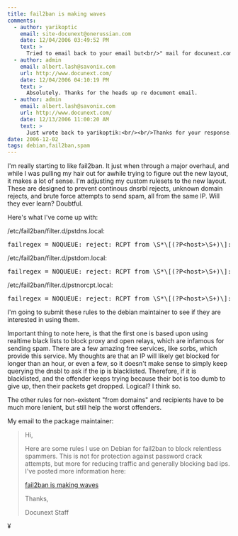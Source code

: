 ```yaml
---
title: fail2ban is making waves
comments:
  - author: yarikoptic
    email: site-docunext@onerussian.com
    date: 12/04/2006 03:49:52 PM
    text: >
      Tried to email back to your email but<br/>" mail for docunext.com loops back to myself"<br/>My reply was<br/><br/>actually we have already some similar rules<br/>in postfix.conf.<br/>Could you please describe a bit more on when a given error code is reported, and may be if there is sense to merge them all into 1 filter?
  - author: admin
    email: albert.lash@savonix.com
    url: http://www.docunext.com/
    date: 12/04/2006 04:10:19 PM
    text: >
      Absolutely. Thanks for the heads up re document email.
  - author: admin
    email: albert.lash@savonix.com
    url: http://www.docunext.com/
    date: 12/13/2006 11:00:20 AM
    text: >
      Just wrote back to yarikoptik:<br/><br/>Thanks for your response. The idea behind these rules is to use fail2ban as a dnsrbl "cache" of sorts. There are some spammers who keep on attempting to email our servers even though they are denied again and again. Therefore, I give them a few times to figure it out, then block them for 24 hours, reducing  load on the server and the remote dnsbl server.<br/><br/>The other important one is the unknown user, to prevent dictionary spams, which go through everyname@example.com. This is very different because many times legitimate senders will get the email wrong several times in a row. Therefore, the number of errors is much higher than usual. Also, the timeout is much shorter.<br/><br/>What's nice about this is there is also the ability to easily "whitelist" ip blocks using ignore.<br/><br/>Neither of these appropriate for locking out legitimate users, so I don't know if they can be combined. But that may be because of my lack of fail2ban knowledge. I'm very impressed with the software and like it very much.
date: 2006-12-02
tags: debian,fail2ban,spam
---
```

I'm really starting to like fail2ban. It just when through a major overhaul, and while I was pulling my hair out for awhile trying to figure out the new layout, it makes a lot of sense. I'm adjusting my custom rulesets to the new layout. These are designed to prevent continous dnsrbl rejects, unknown domain rejects, and brute force attempts to send spam, all from the same IP. Will they ever learn? Doubtful.

Here's what I've come up with:

/etc/fail2ban/filter.d/pstdns.local:
<pre>failregex = NOQUEUE: reject: RCPT from \S*\[(?P&lt;host>\S+)\]: 554&lt;/host></pre>

/etc/fail2ban/filter.d/pstdom.local:
<pre>failregex = NOQUEUE: reject: RCPT from \S*\[(?P&lt;host>\S+)\]: 450&lt;/host></pre>

/etc/fail2ban/filter.d/pstnorcpt.local:
<pre>failregex = NOQUEUE: reject: RCPT from \S*\[(?P&lt;host>\S+)\]: 550&lt;/host></pre>

I'm going to submit these rules to the debian maintainer to see if they are interested in using them.

Important thing to note here, is that the first one is based upon using realtime black lists to block proxy and open relays, which are infamous for sending spam. There are a few amazing free services, like sorbs, which provide this service. My thoughts are that an IP will likely get blocked for longer than an hour, or even a few, so it doesn't make sense to simply keep querying the dnsbl to ask if the ip is blacklisted. Therefore, if it is blacklisted, and the offender keeps trying because their bot is too dumb to give up, then their packets get dropped. Logical? I think so.

The other rules for non-existent "from domains" and recipients have to be much more lenient, but still help the worst offenders.

My email to the package maintainer:

<blockquote>Hi,

Here are some rules I use on Debian for fail2ban to block relentless spammers. This is not for protection against password crack attempts, but more for reducing traffic and generally blocking bad ips. I've posted more information here:

<a href="http://www.docunext.com/blog/2006/12/fail2ban-is-making-waves.html">fail2ban is making waves</a>

Thanks,

Docunext Staff</blockquote>

¥

